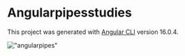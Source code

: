 # Angularpipesstudies

This project was generated with [Angular CLI](https://github.com/angular/angular-cli) version 16.0.4.

!["angularpipes"]("https://github.com/kenantasdemir/angularpipesstudies/blob/main/src/assets/Screenshot_1.png")
